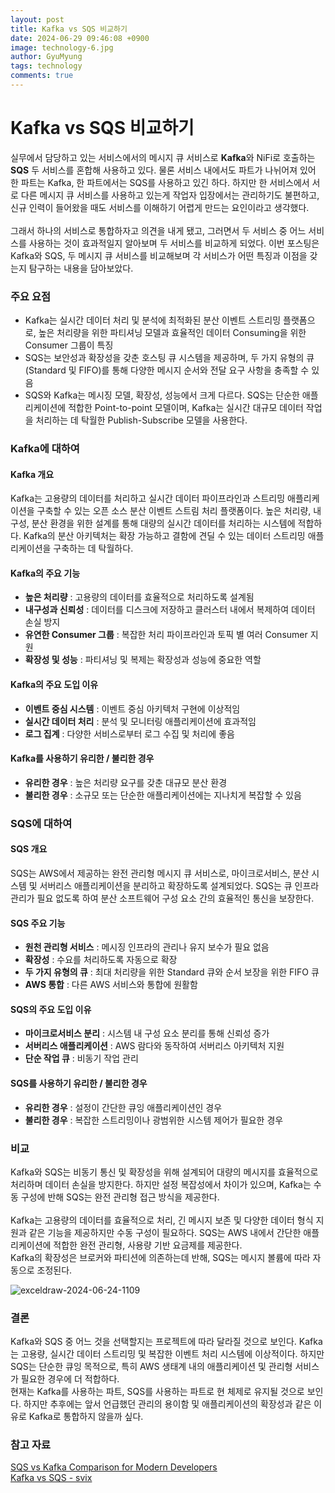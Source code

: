 ```yaml
---
layout:	post
title: Kafka vs SQS 비교하기
date: 2024-06-29 09:46:08 +0900
image: technology-6.jpg
author: GyuMyung
tags: technology
comments: true
---
```


# Kafka vs SQS 비교하기
실무에서 담당하고 있는 서비스에서의 메시지 큐 서비스로 **Kafka**와 NiFi로 호출하는 **SQS** 두 서비스를 혼합해 사용하고 있다. 물론 서비스 내에서도 파트가 나뉘어져 있어 한 파트는 Kafka, 한 파트에서는 SQS를 사용하고 있긴 하다. 하지만 한 서비스에서 서로 다른 메시지 큐 서비스를 사용하고 있는게 작업자 입장에서는 관리하기도 불편하고, 신규 인력이 들어왔을 때도 서비스를 이해하기 어렵게 만드는 요인이라고 생각했다. <br/><br/>
그래서 하나의 서비스로 통합하자고 의견을 내게 됐고, 그러면서 두 서비스 중 어느 서비스를 사용하는 것이 효과적일지 알아보며 두 서비스를 비교하게 되었다. 이번 포스팅은 Kafka와 SQS, 두 메시지 큐 서비스를 비교해보며 각 서비스가 어떤 특징과 이점을 갖는지 탐구하는 내용을 담아보았다. <br/>

###  주요 요점
* Kafka는 실시간 데이터 처리 및 분석에 최적화된 분산 이벤트 스트리밍 플랫폼으로, 높은 처리량을 위한 파티셔닝 모델과 효율적인 데이터 Consuming을 위한 Consumer 그룹이 특징
* SQS는 보안성과 확장성을 갖춘 호스팅 큐 시스템을 제공하며, 두 가지 유형의 큐(Standard 및 FIFO)를 통해 다양한 메시지 순서와 전달 요구 사항을 충족할 수 있음
* SQS와 Kafka는 메시징 모델, 확장성, 성능에서 크게 다르다. SQS는 단순한 애플리케이션에 적합한 Point-to-point 모델이며, Kafka는 실시간 대규모 데이터 작업을 처리하는 데 탁월한 Publish-Subscribe 모델을 사용한다.

### Kafka에 대하여
#### Kafka 개요
Kafka는 고용량의 데이터를 처리하고 실시간 데이터 파이프라인과 스트리밍 애플리케이션을 구축할 수 있는 오픈 소스 분산 이벤트 스트림 처리 플랫폼이다. 높은 처리량, 내구성, 분산 환경을 위한 설계를 통해 대량의 실시간 데이터를 처리하는 시스템에 적합하다. Kafka의 분산 아키텍처는 확장 가능하고 결함에 견딜 수 있는 데이터 스트리밍 애플리케이션을 구축하는 데 탁월하다. <br/>

#### Kafka의 주요 기능
* **높은 처리량** : 고용량의 데이터를 효율적으로 처리하도록 설계됨
* **내구성과 신뢰성** : 데이터를 디스크에 저장하고 클러스터 내에서 복제하여 데이터 손실 방지
* **유연한 Consumer 그룹** : 복잡한 처리 파이프라인과 토픽 별 여러 Consumer 지원
* **확장성 및 성능** : 파티셔닝 및 복제는 확장성과 성능에 중요한 역할

#### Kafka의 주요 도입 이유
* **이벤트 중심 시스템** : 이벤트 중심 아키텍처 구현에 이상적임
* **실시간 데이터 처리** : 분석 및 모니터링 애플리케이션에 효과적임
* **로그 집계** : 다양한 서비스로부터 로그 수집 및 처리에 좋음

#### Kafka를 사용하기 유리한 / 불리한 경우
* **유리한 경우** : 높은 처리량 요구를 갖춘 대규모 분산 환경
* **불리한 경우** : 소규모 또는 단순한 애플리케이션에는 지나치게 복잡할 수 있음

### SQS에 대하여
#### SQS 개요
SQS는 AWS에서 제공하는 완전 관리형 메시지 큐 서비스로, 마이크로서비스, 분산 시스템 및 서버리스 애플리케이션을 분리하고 확장하도록 설계되었다. SQS는 큐 인프라 관리가 필요 없도록 하여 분산 소프트웨어 구성 요소 간의 효율적인 통신을 보장한다. <br/>

#### SQS 주요 기능
* **원천 관리형 서비스** : 메시징 인프라의 관리나 유지 보수가 필요 없음
* **확장성** : 수요를 처리하도록 자동으로 확장
* **두 가지 유형의 큐** : 최대 처리량을 위한 Standard 큐와 순서 보장을 위한 FIFO 큐
* **AWS 통합** : 다른 AWS 서비스와 통합에 원활함

#### SQS의 주요 도입 이유
* **마이크로서비스 분리** : 시스템 내 구성 요소 분리를 통해 신뢰성 증가
* **서버리스 애플리케이션** : AWS 람다와 동작하여 서버리스 아키텍처 지원
* **단순 작업 큐** : 비동기 작업 관리

#### SQS를 사용하기 유리한 / 불리한 경우
* **유리한 경우** : 설정이 간단한 큐잉 애플리케이션인 경우
* **불리한 경우** : 복잡한 스트리밍이나 광범위한 시스템 제어가 필요한 경우

### 비교
Kafka와 SQS는 비동기 통신 및 확장성을 위해 설계되어 대량의 메시지를 효율적으로 처리하며 데이터 손실을 방지한다. 하지만 설정 복잡성에서 차이가 있으며, Kafka는 수동 구성에 반해 SQS는 완전 관리형 접근 방식을 제공한다. <br/><br/>
Kafka는 고용량의 데이터를 효율적으로 처리, 긴 메시지 보존 및 다양한 데이터 형식 지원과 같은 기능을 제공하지만 수동 구성이 필요하다. SQS는 AWS 내에서 간단한 애플리케이션에 적합한 완전 관리형, 사용량 기반 요금제를 제공한다. <br/>
Kafka의 확장성은 브로커와 파티션에 의존하는데 반해, SQS는 메시지 볼륨에 따라 자동으로 조정된다. <br/>

![exceldraw-2024-06-24-1109](https://github.com/lgm1007/TIL/assets/57981691/64734c00-5e10-4c21-9936-6a80465d63e3)

### 결론
Kafka와 SQS 중 어느 것을 선택할지는 프로젝트에 따라 달라질 것으로 보인다. Kafka는 고용량, 실시간 데이터 스트리밍 및 복잡한 이벤트 처리 시스템에 이상적이다. 하지만 SQS는 단순한 큐잉 목적으로, 특히 AWS 생태계 내의 애플리케이션 및 관리형 서비스가 필요한 경우에 더 적합하다. <br/>
현재는 Kafka를 사용하는 파트, SQS를 사용하는 파트로 현 체제로 유지될 것으로 보인다. 하지만 추후에는 앞서 언급했던 관리의 용이함 및 애플리케이션의 확장성과 같은 이유로 Kafka로 통합하지 않을까 싶다. <br/>

### 참고 자료
[SQS vs Kafka Comparison for Modern Developers](https://medium.com/@rshcorporate8/sqs-vs-kafka-comparison-for-modern-developers-ca64073f1078) <br/>
[Kafka vs SQS - svix](https://www.svix.com/resources/faq/kafka-vs-sqs/)
